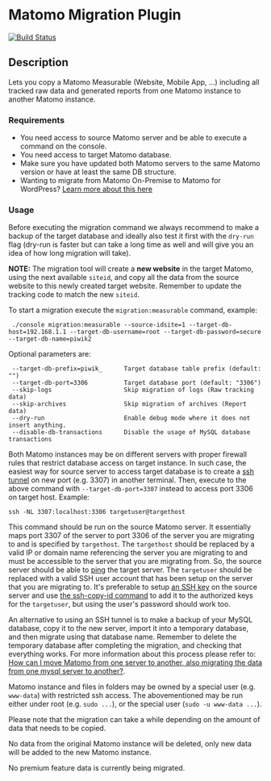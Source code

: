 # Matomo Migration Plugin

[![Build Status](https://github.com/matomo-org/plugin-Migration/actions/workflows/matomo-tests.yml/badge.svg?branch=4.x-dev)](https://github.com/matomo-org/plugin-Migration/actions/workflows/matomo-tests.yml)

## Description

Lets you copy a Matomo Measurable (Website, Mobile App, ...) including all tracked raw data and generated reports
from one Matomo instance to another Matomo instance.

### Requirements

* You need access to source Matomo server and be able to execute a command on the console.
* You need access to target Matomo database.
* Make sure you have updated both Matomo servers to the same Matomo version or have at least the same DB structure.
* Wanting to migrate from Matomo On-Premise to Matomo for WordPress? [Learn more about this here](https://matomo.org/faq/wordpress/how-do-i-migrate-all-my-data-from-matomo-on-premise-to-matomo-for-wordpress/)

### Usage

Before executing the migration command we always recommend to make a backup of the target database and ideally also test
it first with the `dry-run` flag (dry-run is faster but can take a long time as well and will give you an idea of how long migration
will take).

__NOTE:__ The migration tool will create a __new website__ in the target Matomo, using the next available `siteid`, and copy all the data from the source website to this newly created target website.
Remember to update the tracking code to match the new `siteid`.

To start a migration execute the `migration:measurable` command, example:

```
 ./console migration:measurable --source-idsite=1 --target-db-host=192.168.1.1 --target-db-username=root --target-db-password=secure --target-db-name=piwik2
```

Optional parameters are:

```
 --target-db-prefix=piwik_      Target database table prefix (default: "")
 --target-db-port=3306          Target database port (default: "3306")
 --skip-logs                    Skip migration of logs (Raw tracking data)
 --skip-archives                Skip migration of archives (Report data)
 --dry-run                      Enable debug mode where it does not insert anything.
 --disable-db-transactions      Disable the usage of MySQL database transactions
```

Both Matomo instances may be on different servers with proper firewall rules that restrict database access on target instance.
In such case, the easiest way for source server to access target database is to create a [ssh tunnel](https://www.ssh.com/academy/ssh/tunneling) on new port (e.g. 3307) in another terminal.
Then, execute to the above command with `--target-db-port=3307` instead to access port 3306 on target host. Example:
```
ssh -NL 3307:localhost:3306 targetuser@targethost
```
This command should be run on the source Matomo server. It essentially maps port 3307 of the server to port 3306 of the server you are migrating to and is specified by `targethost`.
The `targethost` should be replaced by a valid IP or domain name referencing the server you are migrating to and must be accessible to the server that you are migrating from. So, the source server should be able to [ping](https://www.redhat.com/sysadmin/ping-usage-basics) the target server.
The `targetuser` should be replaced with a valid SSH user account that has been setup on the server that you are migrating to. It's preferable to setup [an SSH key](https://docs.github.com/en/authentication/connecting-to-github-with-ssh/generating-a-new-ssh-key-and-adding-it-to-the-ssh-agent) on the source server and use [the ssh-copy-id command](https://www.ssh.com/academy/ssh/copy-id) to add it to the authorized keys for the `targetuser`, but using the user's password should work too.

An alternative to using an SSH tunnel is to make a backup of your MySQL database, copy it to the new server, import it into a temporary database, and then migrate using that database name.
Remember to delete the temporary database after completing the migration, and checking that everything works.
For more information about this process please refer to: [How can I move Matomo from one server to another, also migrating the data from one mysql server to another?](https://matomo.org/faq/how-to-install/faq_76/).

Matomo instance and files in folders may be owned by a special user (e.g. `www-data`) with restricted ssh access.
The abovementioned may be run either under root (e.g. `sudo ...`), or the special user (`sudo -u www-data ...`).

Please note that the migration can take a while depending on the amount of data that needs to be copied.

No data from the original Matomo instance will be deleted, only new data will be added to the new Matomo instance.

No premium feature data is currently being migrated.
